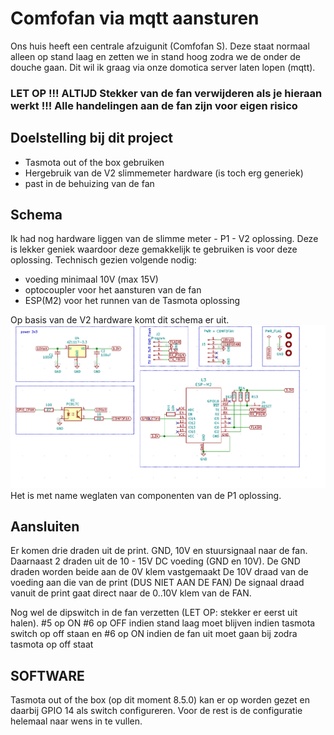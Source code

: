 # Comfofan via mqtt aansturen
Ons huis heeft een centrale afzuigunit (Comfofan S). Deze staat normaal alleen op stand laag en zetten we in stand hoog zodra we de onder de douche gaan. Dit wil ik graag via onze domotica server laten lopen (mqtt).

### LET OP !!! ALTIJD Stekker van de fan verwijderen als je hieraan werkt !!! Alle handelingen aan de fan zijn voor eigen risico  

## Doelstelling bij dit project
- Tasmota out of the box gebruiken
- Hergebruik van de V2 slimmemeter hardware (is toch erg generiek)
- past in de behuizing van de fan

## Schema
Ik had nog hardware liggen van de slimme meter - P1 - V2 oplossing. Deze is lekker geniek waardoor deze gemakkelijk te gebruiken is voor deze oplossing.
Technisch gezien volgende nodig:
- voeding minimaal 10V (max 15V)
- optocoupler voor het aansturen van de fan
- ESP(M2) voor het runnen van de Tasmota oplossing

Op basis van de V2 hardware komt dit schema er uit.
![schema](hardware/schema.png) 
Het is met name weglaten van componenten van de P1 oplossing.

## Aansluiten
Er komen drie draden uit de print. GND, 10V en stuursignaal naar de fan. 
Daarnaast 2 draden uit de 10 - 15V DC voeding (GND en 10V). 
De GND draden worden beide aan de 0V klem vastgemaakt
De 10V draad van de voeding aan die van de print (DUS NIET AAN DE FAN)
De signaal draad vanuit de print gaat direct naar de 0..10V klem van de FAN.

Nog wel de dipswitch in de fan verzetten (LET OP: stekker er eerst uit halen). 
#5 op ON
#6 op OFF indien stand laag moet blijven indien tasmota switch op off staan en #6 op ON indien de fan uit moet gaan bij zodra tasmota op off staat

## SOFTWARE
Tasmota out of the box (op dit moment 8.5.0) kan er op worden gezet en daarbij GPIO 14 als switch configureren. Voor de rest is de configuratie helemaal naar wens in te vullen.


